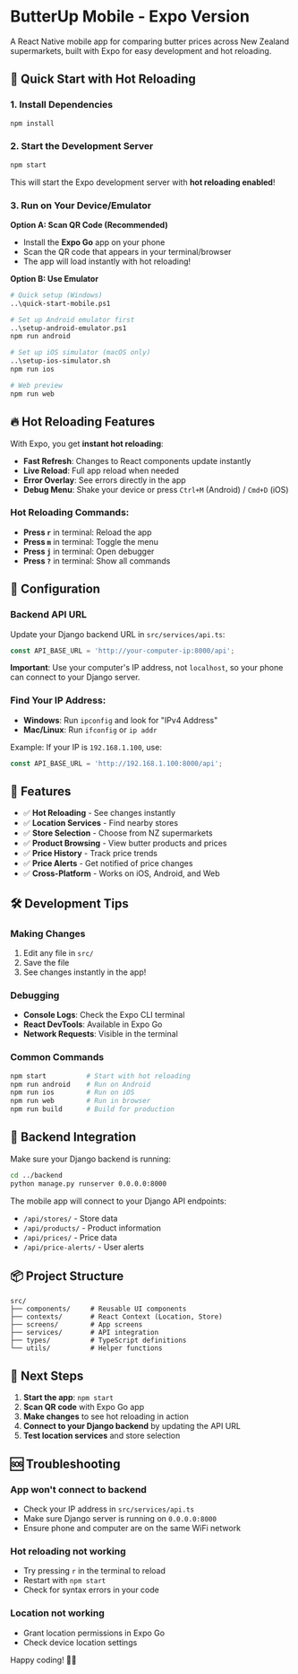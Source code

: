 # ButterUp Mobile - Expo Version

A React Native mobile app for comparing butter prices across New Zealand supermarkets, built with Expo for easy development and hot reloading.

## 🚀 Quick Start with Hot Reloading

### 1. Install Dependencies
```bash
npm install
```

### 2. Start the Development Server
```bash
npm start
```

This will start the Expo development server with **hot reloading enabled**!

### 3. Run on Your Device/Emulator

**Option A: Scan QR Code (Recommended)**
- Install the **Expo Go** app on your phone
- Scan the QR code that appears in your terminal/browser
- The app will load instantly with hot reloading!

**Option B: Use Emulator**
```bash
# Quick setup (Windows)
..\quick-start-mobile.ps1

# Set up Android emulator first
..\setup-android-emulator.ps1
npm run android

# Set up iOS simulator (macOS only)
..\setup-ios-simulator.sh
npm run ios

# Web preview
npm run web
```

## 🔥 Hot Reloading Features

With Expo, you get **instant hot reloading**:

- **Fast Refresh**: Changes to React components update instantly
- **Live Reload**: Full app reload when needed
- **Error Overlay**: See errors directly in the app
- **Debug Menu**: Shake your device or press `Ctrl+M` (Android) / `Cmd+D` (iOS)

### Hot Reloading Commands:
- **Press `r`** in terminal: Reload the app
- **Press `m`** in terminal: Toggle the menu
- **Press `j`** in terminal: Open debugger
- **Press `?`** in terminal: Show all commands

## 🔧 Configuration

### Backend API URL
Update your Django backend URL in `src/services/api.ts`:
```typescript
const API_BASE_URL = 'http://your-computer-ip:8000/api';
```

**Important**: Use your computer's IP address, not `localhost`, so your phone can connect to your Django server.

### Find Your IP Address:
- **Windows**: Run `ipconfig` and look for "IPv4 Address"
- **Mac/Linux**: Run `ifconfig` or `ip addr`

Example: If your IP is `192.168.1.100`, use:
```typescript
const API_BASE_URL = 'http://192.168.1.100:8000/api';
```

## 📱 Features

- ✅ **Hot Reloading** - See changes instantly
- ✅ **Location Services** - Find nearby stores
- ✅ **Store Selection** - Choose from NZ supermarkets
- ✅ **Product Browsing** - View butter products and prices
- ✅ **Price History** - Track price trends
- ✅ **Price Alerts** - Get notified of price changes
- ✅ **Cross-Platform** - Works on iOS, Android, and Web

## 🛠 Development Tips

### Making Changes
1. Edit any file in `src/`
2. Save the file
3. See changes instantly in the app!

### Debugging
- **Console Logs**: Check the Expo CLI terminal
- **React DevTools**: Available in Expo Go
- **Network Requests**: Visible in the terminal

### Common Commands
```bash
npm start          # Start with hot reloading
npm run android    # Run on Android
npm run ios        # Run on iOS
npm run web        # Run in browser
npm run build      # Build for production
```

## 🔗 Backend Integration

Make sure your Django backend is running:
```bash
cd ../backend
python manage.py runserver 0.0.0.0:8000
```

The mobile app will connect to your Django API endpoints:
- `/api/stores/` - Store data
- `/api/products/` - Product information
- `/api/prices/` - Price data
- `/api/price-alerts/` - User alerts

## 📦 Project Structure

```
src/
├── components/     # Reusable UI components
├── contexts/       # React Context (Location, Store)
├── screens/        # App screens
├── services/       # API integration
├── types/          # TypeScript definitions
└── utils/          # Helper functions
```

## 🎯 Next Steps

1. **Start the app**: `npm start`
2. **Scan QR code** with Expo Go app
3. **Make changes** to see hot reloading in action
4. **Connect to your Django backend** by updating the API URL
5. **Test location services** and store selection

## 🆘 Troubleshooting

### App won't connect to backend
- Check your IP address in `src/services/api.ts`
- Make sure Django server is running on `0.0.0.0:8000`
- Ensure phone and computer are on the same WiFi network

### Hot reloading not working
- Try pressing `r` in the terminal to reload
- Restart with `npm start`
- Check for syntax errors in your code

### Location not working
- Grant location permissions in Expo Go
- Check device location settings

Happy coding! 🧈📱
